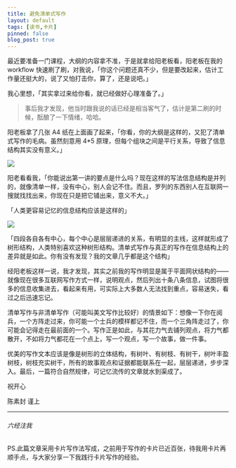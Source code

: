 ```yaml
---
title: 避免清单式写作
layout: default
tags: [读书,卡片]
pinned: false
blog_post: true
---
```




最近要准备一门课程，大纲的内容拿不准，于是就拿给阳老板看，阳老板在我的 workflow 快速刷了刷，对我说，「你这个问题还真不少，但是要改起来，估计工作量还挺大的，说了又怕打击你，算了，还是说吧。」

我心里想，「其实拿过来给你看，就已经做好心理准备了。」

>事后我才发现，他当时跟我说的话已经是相当客气了，估计是第二刷的时候，酝酿了一下情绪，哈哈。

阳老板拿了几张 A4 纸在上面画了起来，「你看，你的大纲是这样的，又犯了清单式写作的毛病。虽然刻意用 4*5 原理，但每个组块之间是平行关系，导致了信息结构其实没有意义。」

![](http://openmindclub.qiniudn.com/omt/ListWritngStyle01.jpg)

阳老看看我，「你能说出第一讲的要点是什么吗？现在这样的写法信息结构是并列的，就像清单一样，没有中心，别人会记不住。而且，罗列的东西别人在互联网一搜就找找出来，你现在只是把它铺出来，意义不大。」

「人类更容易记忆的信息结构应该是这样的」

![](http://openmindclub.qiniudn.com/omt/ListWritngStyle02.jpg)

「四段各自各有中心，每个中心是层层递进的关系，有明显的主线，这样就形成了树形结构，人类特别喜欢这种树形结构。清单式写作与真正的写作在信息结构上的差异就是如此。你有没有发现？我的文章几乎都是这个结构」

经阳老板这样一说，我才发现，其实之前我的写作明显是属于平面网状结构的——就像现在很多互联网写作方式一样，说明观点，然后列出十条八条信息，试图将很多的信息收集进去，看起来有用，可实际上大多数人无法找到重点，容易迷失，看过之后迅速忘记。

清单写作与非清单写作（可能叫美文写作比较好）的情景如下：想像一下你在阅兵，一个方阵走过来，你可能一个士兵的模样都记不住，而一个三角阵走过了，你可能会记得走在最前面的一个。写作正是如此，与其花力气去铺列观点，将力气都散开，不如将力气都花在一个点上，写一个观点，写一个故事，做一件事。

优美的写作文本应该是像是树形的立体结构，有树叶、有树枝、有树干，树叶丰盈树枝，树枝充实树干，所有的故事观点和证据都能联系在一起，层层递进，步步深入。最后，一篇符合自然规律，可记忆流传的文章就水到渠成了。

祝开心

陈素封 谨上

----

###### 六经注我

PS.此篇文章采用卡片写作法写成，之前用于写作的卡片已近百张，待我用卡片再顺手点，与大家分享一下我践行卡片写作的经验。



















